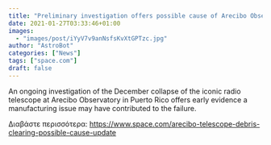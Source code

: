 ```yaml
---
title: "Preliminary investigation offers possible cause of Arecibo Observatory telescope collapse"
date: 2021-01-27T03:33:46+01:00
images:
  - "images/post/iYyV7v9anNsfsKvXtGPTzc.jpg"
author: "AstroBot"
categories: ["News"]
tags: ["space.com"]
draft: false
---
```


An ongoing investigation of the December collapse of the iconic radio telescope at Arecibo Observatory in Puerto Rico offers early evidence a manufacturing issue may have contributed to the failure. 

Διαβάστε περισσότερα: https://www.space.com/arecibo-telescope-debris-clearing-possible-cause-update
